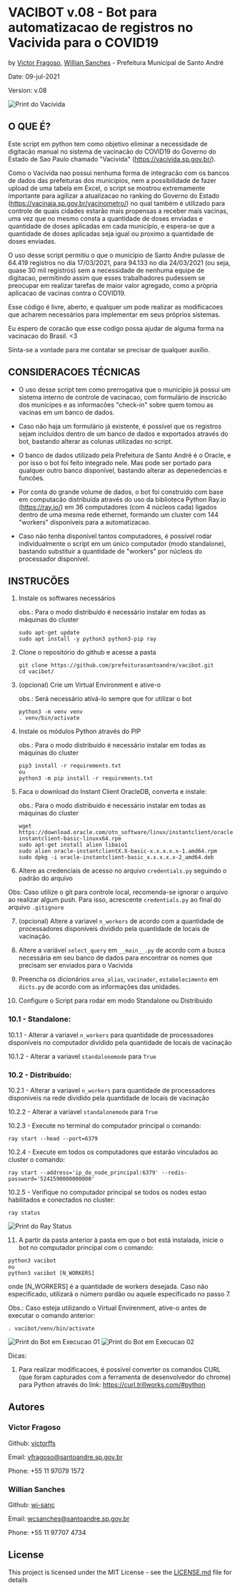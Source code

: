 # VACIBOT v.08 - Bot para automatizacao de registros no Vacivida para o COVID19

by [Victor Fragoso](https://github.com/victorffs), [Willian Sanches](https://github.com/wi-sanc) - Prefeitura Municipal de Santo André

Date: 09-jul-2021

Version: v.08


![Print do Vacivida](https://github.com/prefeiturasantoandre/vacibot/blob/main/images/print_vacinometro.jpeg)


## O QUE É? 

Este script em python tem como objetivo eliminar a necessidade de digitacão manual no sistema de vacinacão do
COVID19 do Governo do Estado de Sao Paulo chamado "Vacivida" (https://vacivida.sp.gov.br/).

Como o Vacivida nao possui nenhuma forma de integracão com os bancos de dados das prefeituras dos municipios,
nem a possibilidade de fazer upload de uma tabela em Excel, o script se mostrou extremamente importante para
agilizar a atualizacao no ranking do Governo do Estado (https://vacinaja.sp.gov.br/vacinometro/) no qual
também é utilizado para controle de quais cidades estarão mais propensas a receber mais vacinas, uma vez que
no mesmo consta a quantidade de doses enviadas e quantidade de doses aplicadas em cada município,
e espera-se que a quantidade de doses aplicadas seja igual ou proximo a quantidade de doses enviadas.

O uso desse script permitiu o que o município de Santo Andre pulasse de 64.419 registros no dia 17/03/2021,
para 94.133 no dia 24/03/2021 (ou seja, quase 30 mil registros) sem a necessidade de nenhuma equipe de digitacao,
permitindo assim que esses trabalhadores pudessem se preocupar em realizar tarefas de maior valor agregado,
como a própria aplicacao de vacinas contra o COVID19.

Esse código é livre, aberto, e qualquer um pode realizar as modificacoes que acharem necessários para implementar
em seus próprios sistemas.

Eu espero de coracão que esse codigo possa ajudar de alguma forma na vacinacao do Brasil. <3

Sinta-se a vontade para me contatar se precisar de qualquer auxílio.

## CONSIDERACOES TÉCNICAS

- O uso desse script tem como prerrogativa que o município já possui um sistema interno de controle de vacinacao, com formulário de inscricão dos munícipes e as informacões "check-in" sobre quem tomou as vacinas em um banco de dados.

- Caso não haja um formulário já existente, é possível que os registros sejam incluídos dentro de um banco de dados e exportados através do bot, bastando alterar as colunas utilizadas no script.

- O banco de dados utilizado pela Prefeitura de Santo André é o Oracle, e por isso o bot foi feito integrado nele. Mas pode ser portado para qualquer outro banco disponível, bastando alterar as depenedencias e funcões.

- Por conta do grande volume de dados, o bot foi construído com base em computacão distribuída através do uso da biblioteca Python Ray.io (https://ray.io/) em 36 computadores (com 4 núcleos cada) ligados dentro de uma mesma rede ethernet, formando um cluster com 144 "workers" disponíveis para a automatizacao.

- Caso não tenha disponível tantos computadores, é possível rodar individualmente o script em um único computador (modo standalone), bastando substituir a quantidade de "workers" por núcleos do processador disponível.

## INSTRUCÕES 

1. Instale os softwares necessários

   obs.: Para o modo distribuído é necessário instalar em todas as máquinas do cluster

   ```
   sudo apt-get update
   sudo apt install -y python3 python3-pip ray
   ```

2. Clone o repositório do github e acesse a pasta

   ```
   git clone https://github.com/prefeiturasantoandre/vacibot.git
   cd vacibot/
   ```

3. (opcional) Crie um Virtual Environment e ative-o 


   obs.: Será necessário ativá-lo sempre que for utilizar o bot

   ```
   python3 -m venv venv
   . venv/bin/activate
   ```

4. Instale os módulos Python através do PIP

   obs.: Para o modo distribuído é necessário instalar em todas as máquinas do cluster

   ```
   pip3 install -r requirements.txt
   ou
   python3 -m pip install -r requirements.txt
   ```

5. Faca o download do Instant Client OracleDB, converta e instale:

   obs.: Para o modo distribuído é necessário instalar em todas as máquinas do cluster

   ```
   wget https://download.oracle.com/otn_software/linux/instantclient/oracle-instantclient-basic-linuxx64.rpm
   sudo apt-get install alien libaio1
   sudo alien oracle-instantclientX.X-basic-x.x.x.x.x-1.amd64.rpm
   sudo dpkg -i oracle-instantclient-basic_x.x.x.x.x-2_amd64.deb
   ```

6. Altere as credenciais de acesso no arquivo `credentials.py` seguindo o padrão do arquivo

Obs: Caso utilize o git para controle local, recomenda-se ignorar o arquivo ao realizar algum push. Para isso, acrescente `credentials.py` ao final do arquivo `.gitignore`

7. (opcional) Altere a variavel `n_workers` de acordo com a quantidade de processadores disponíveis dividido pela quantidade de locais de vacinação. 

8. Altere a variável `select_query` em `__main__.py` de acordo com a busca necessária em seu banco de dados para encontrar os nomes
   que precisam ser enviados para o Vacivida

9.  Preencha os dicionários `area_alias`, `vacinador`, `estabelecimento` em `dicts.py` de acordo com as informações das unidades.

10. Configure o Script para rodar em modo Standalone ou Distribuido

### 10.1 - Standalone:

  10.1.1 - Alterar a variavel `n_workers` para quantidade de processadores disponíveis no computador dividido pela quantidade de locais de vacinação

  10.1.2 - Alterar a variavel `standalonemode` para `True`

### 10.2 - Distribuído:

  10.2.1 - Alterar a variavel `n_workers` para quantidade de processadores disponíveis na rede dividido pela quantidade de locais de vacinação

  10.2.2 - Alterar a variavel `standalonemode` para `True`

  10.2.3 - Execute no terminal do computador principal o comando:

```
ray start --head --port=6379
```

10.2.4 - Execute em todos os computadores que estarão vinculados ao cluster o comando:

```
ray start --address='ip_do_node_principal:6379' --redis-password='5241590000000000'
```

10.2.5 - Verifique no computador principal se todos os nodes estao habilitados e conectados no cluster:

```
ray status
```

![Print do Ray Status](https://github.com/prefeiturasantoandre/vacibot/blob/main/images/ray_status.png)


11. A partir da pasta anterior à pasta em que o bot está instalada, inicie o bot no computador principal com o comando:

 ```
 python3 vacibot
 ou
 python3 vacibot [N_WORKERS]
 ```

 onde [N_WORKERS] é a quantidade de workers desejada. Caso não especificado, utilizará o número pardão ou aquele especificado no passo 7.

 Obs.: Caso esteja utilizando o Virtual Envirenment, ative-o antes de executar o comando anterior:
 ```
 . vacibot/venv/bin/activate
 ```

![Print do Bot em Execucao 01](https://github.com/prefeiturasantoandre/vacibot/blob/main/images/print_final_01.png)
![Print do Bot em Execucao 02](https://github.com/prefeiturasantoandre/vacibot/blob/main/images/print_final_02.png)



Dicas:

1. Para realizar modificacoes, é possível converter os comandos CURL (que foram capturados com a ferramenta de
desenvolvedor do chrome) para Python através do link: https://curl.trillworks.com/#python

## Autores
### Victor Fragoso
Github: [victorffs](https://github.com/victorffs)

Email: vfragoso@santoandre.sp.gov.br

Phone: +55 11 97079 1572
### Willian Sanches
Github: [wi-sanc](https://github.com/wi-sanc)

Email: wcsanches@santoandre.sp.gov.br

Phone: +55 11 97707 4734

## License

This project is licensed under the MIT License - see the [LICENSE.md](LICENSE.md) file for details


